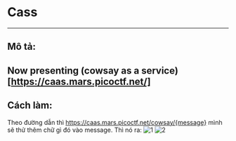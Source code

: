 # Cass
---

## Mô tả:
Now presenting **(cowsay as a service)[https://caas.mars.picoctf.net/]**
---

## Cách làm:
Theo đường dẫn thì https://caas.mars.picoctf.net/cowsay/{message} mình sẽ thử thêm chữ gì đó vào message.
Thì nó ra: 
![1](https://github.com/samukma/picoCTF/blob/main/web/page-2/caas/img/1.png) 
![2](https://github.com/samukma/picoCTF/blob/main/web/page-2/caas/img/2.png) 

